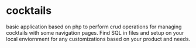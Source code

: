 # cocktails
basic application based on php to perform crud operations for managing cocktails with some navigation pages. Find SQL in files and setup on your local enviornment 
for any customizations based on your product and needs.

